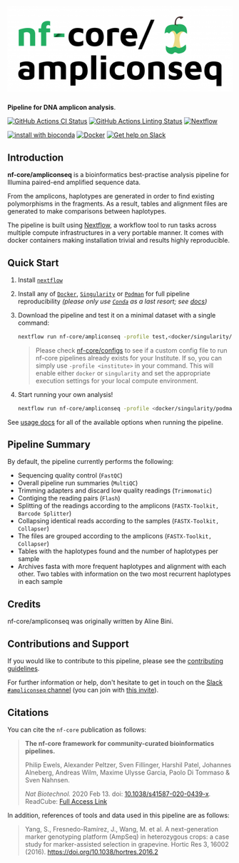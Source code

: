 # ![nf-core/ampliconseq](docs/images/nf-core-ampliconseq_logo.png)

**Pipeline for DNA amplicon analysis**.

[![GitHub Actions CI Status](https://github.com/nf-core/ampliconseq/workflows/nf-core%20CI/badge.svg)](https://github.com/nf-core/ampliconseq/actions)
[![GitHub Actions Linting Status](https://github.com/nf-core/ampliconseq/workflows/nf-core%20linting/badge.svg)](https://github.com/nf-core/ampliconseq/actions)
[![Nextflow](https://img.shields.io/badge/nextflow-%E2%89%A520.04.0-brightgreen.svg)](https://www.nextflow.io/)

[![install with bioconda](https://img.shields.io/badge/install%20with-bioconda-brightgreen.svg)](https://bioconda.github.io/)
[![Docker](https://img.shields.io/docker/automated/nfcore/ampliconseq.svg)](https://hub.docker.com/r/nfcore/ampliconseq)
[![Get help on Slack](http://img.shields.io/badge/slack-nf--core%20%23ampliconseq-4A154B?logo=slack)](https://nfcore.slack.com/channels/ampliconseq)

## Introduction

<!-- TODO nf-core: Write a 1-2 sentence summary of what data the pipeline is for and what it does -->
**nf-core/ampliconseq** is a bioinformatics best-practise analysis pipeline for Illumina paired-end amplified sequence data.

From the amplicons, haplotypes are generated in order to find existing polymorphisms in the fragments. As a result, tables and alignment files are generated to make comparisons between haplotypes.

The pipeline is built using [Nextflow](https://www.nextflow.io), a workflow tool to run tasks across multiple compute infrastructures in a very portable manner. It comes with docker containers making installation trivial and results highly reproducible.

## Quick Start

1. Install [`nextflow`](https://nf-co.re/usage/installation)

2. Install any of [`Docker`](https://docs.docker.com/engine/installation/), [`Singularity`](https://www.sylabs.io/guides/3.0/user-guide/) or [`Podman`](https://podman.io/) for full pipeline reproducibility _(please only use [`Conda`](https://conda.io/miniconda.html) as a last resort; see [docs](https://nf-co.re/usage/configuration#basic-configuration-profiles))_

3. Download the pipeline and test it on a minimal dataset with a single command:

    ```bash
    nextflow run nf-core/ampliconseq -profile test,<docker/singularity/podman/conda/institute>
    ```

    > Please check [nf-core/configs](https://github.com/nf-core/configs#documentation) to see if a custom config file to run nf-core pipelines already exists for your Institute. If so, you can simply use `-profile <institute>` in your command. This will enable either `docker` or `singularity` and set the appropriate execution settings for your local compute environment.

4. Start running your own analysis!

    <!-- TODO nf-core: Update the example "typical command" below used to run the pipeline -->

    ```bash
    nextflow run nf-core/ampliconseq -profile <docker/singularity/podman/conda/institute> --input '*_R{1,2}.fastq.gz' --genome GRCh37
    ```

See [usage docs](https://nf-co.re/ampliconseq/usage) for all of the available options when running the pipeline.

## Pipeline Summary

By default, the pipeline currently performs the following:

<!-- TODO nf-core: Fill in short bullet-pointed list of default steps of pipeline -->

* Sequencing quality control (`FastQC`)
* Overall pipeline run summaries (`MultiQC`)
* Trimming adapters and discard low quality readings (`Trimmomatic`)
* Contiging the reading pairs (`Flash`)
* Splitting of the readings according to the amplicons (`FASTX-Toolkit, Barcode Splitter`)
* Collapsing identical reads according to the samples (`FASTX-Toolkit, Collapser`)
* The files are grouped according to the amplicons (`FASTX-Toolkit, Collapser`)
* Tables with the haplotypes found and the number of haplotypes per sample
* Archives fasta with more frequent haplotypes and alignment with each other. Two tables with information on the two most recurrent haplotypes in each sample

<!-- ## Documentation

The nf-core/ampliconseq pipeline comes with documentation about the pipeline: [usage](https://nf-co.re/ampliconseq/usage) and [output](https://nf-co.re/ampliconseq/output). -->

<!-- TODO nf-core: Add a brief overview of what the pipeline does and how it works -->

## Credits

nf-core/ampliconseq was originally written by Aline Bini.

<!--  We thank the following people for their extensive assistance in the development
of this pipeline: -->

<!-- TODO nf-core: If applicable, make list of people who have also contributed -->

## Contributions and Support

If you would like to contribute to this pipeline, please see the [contributing guidelines](.github/CONTRIBUTING.md).

For further information or help, don't hesitate to get in touch on the [Slack `#ampliconseq` channel](https://nfcore.slack.com/channels/ampliconseq) (you can join with [this invite](https://nf-co.re/join/slack)).

## Citations

<!-- TODO nf-core: Add citation for pipeline after first release. Uncomment lines below and update Zenodo doi. -->
<!-- If you use  nf-core/ampliconseq for your analysis, please cite it using the following doi: [10.5281/zenodo.XXXXXX](https://doi.org/10.5281/zenodo.XXXXXX) -->

You can cite the `nf-core` publication as follows:

> **The nf-core framework for community-curated bioinformatics pipelines.**
>
> Philip Ewels, Alexander Peltzer, Sven Fillinger, Harshil Patel, Johannes Alneberg, Andreas Wilm, Maxime Ulysse Garcia, Paolo Di Tommaso & Sven Nahnsen.
>
> _Nat Biotechnol._ 2020 Feb 13. doi: [10.1038/s41587-020-0439-x](https://dx.doi.org/10.1038/s41587-020-0439-x).
> ReadCube: [Full Access Link](https://rdcu.be/b1GjZ)

In addition, references of tools and data used in this pipeline are as follows:

<!-- TODO nf-core: Add bibliography of tools and data used in your pipeline -->

> Yang, S., Fresnedo-Ramírez, J., Wang, M. et al. A next-generation marker genotyping platform (AmpSeq) in heterozygous crops: a case study for marker-assisted selection in grapevine. Hortic Res 3, 16002 (2016). https://doi.org/10.1038/hortres.2016.2

